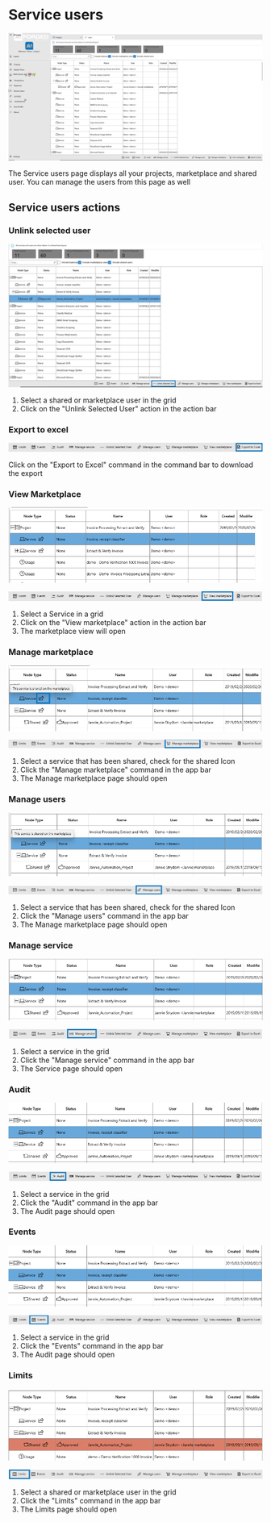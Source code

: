 # Service users

![](.gitbook/assets/image%20%2820%29.png)

The Service users page displays all your projects, marketplace and shared user. You can manage the users from this page as well

## Service users actions

### Unlink selected user

![](.gitbook/assets/image%20%2830%29.png)

1. Select a shared or marketplace user in the grid
2. Click on the "Unlink Selected User" action in the action bar

### Export to excel

![](.gitbook/assets/image%20%2831%29.png)

Click on the "Export to Excel" command in the command bar to download the export

### View Marketplace

![](.gitbook/assets/image%20%2819%29.png)

![](.gitbook/assets/image%20%287%29.png)

1. Select a Service in a grid
2. Click on the "View marketplace" action in the action bar
3. The marketplace view will open

### Manage marketplace

![](.gitbook/assets/image%20%2854%29.png)

![](.gitbook/assets/image%20%2840%29.png)

1. Select a service that has been shared, check for the shared Icon
2. Click the "Manage marketplace" command in the app bar
3. The Manage marketplace page should open

### Manage users

![](.gitbook/assets/image%20%2814%29.png)

![](.gitbook/assets/image%20%2844%29.png)

1. Select a service that has been shared, check for the shared Icon
2. Click the "Manage users" command in the app bar
3. The Manage marketplace page should open

### Manage service

![](.gitbook/assets/image%20%281%29.png)

![](.gitbook/assets/image%20%2843%29.png)

1. Select a service in the grid
2. Click the "Manage service" command in the app bar
3. The Service page should open

### Audit

![](.gitbook/assets/image%20%2829%29.png)

![](.gitbook/assets/image%20%288%29.png)

1. Select a service in the grid
2. Click the "Audit" command in the app bar
3. The Audit page should open

### Events

![](.gitbook/assets/image%20%2848%29.png)

![](.gitbook/assets/image%20%283%29.png)

1. Select a service in the grid
2. Click the "Events" command in the app bar
3. The Audit page should open

### Limits

![](.gitbook/assets/image%20%2827%29.png)

![](.gitbook/assets/image%20%2823%29.png)

1. Select a shared or marketplace user in the grid
2. Click the "Limits" command in the app bar
3. The Limits page should open



